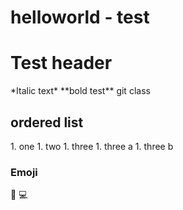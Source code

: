 # helloworld - test
<h1>Test header</h1>
*Italic text*   
**bold test**   
git class   
<h2>ordered list</h2>
1. one
1. two
1. three
	1. three a
	1. three b  

<h3>Emoji</h3>

:floppy_disk:
:computer:
